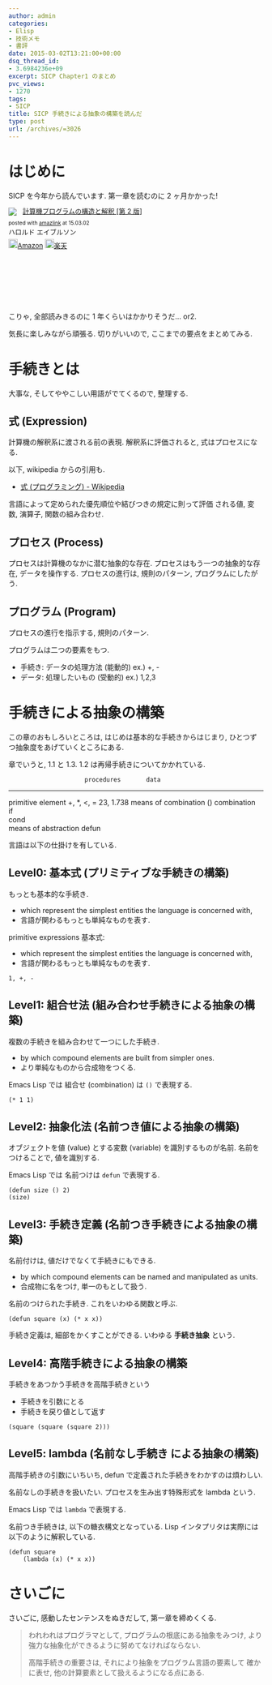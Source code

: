 ```yaml
---
author: admin
categories:
- Elisp
- 技術メモ
- 書評
date: 2015-03-02T13:21:00+00:00
dsq_thread_id:
- 3.6984236e+09
excerpt: SICP Chapter1 のまとめ
pvc_views:
- 1270
tags:
- SICP
title: SICP 手続きによる抽象の構築を読んだ
type: post
url: /archives/=3026
---
```


はじめに
========

SICP を今年から読んでいます. 第一章を読むのに 2 ヶ月かかった!

<div class='amazlink-box' style='text-align:left;padding-bottom:20px;font-size:small;/zoom: 1;overflow: hidden;'><div class='amazlink-list' style='clear: both;'><div class='amazlink-image' style='float:left;margin:0px 12px 1px 0px;'><a href='https://www.amazon.co.jp/%E8%A8%88%E7%AE%97%E6%A9%9F%E3%83%97%E3%83%AD%E3%82%B0%E3%83%A9%E3%83%A0%E3%81%AE%E6%A7%8B%E9%80%A0%E3%81%A8%E8%A7%A3%E9%87%88-%E7%AC%AC2%E7%89%88-%E3%83%8F%E3%83%AD%E3%83%AB%E3%83%89-%E3%82%A8%E3%82%A4%E3%83%96%E3%83%AB%E3%82%BD%E3%83%B3/dp/4798135984%3FSubscriptionId%3DAKIAJDINZW45GEGLXQQQ%26tag%3Dsleephacker-22%26linkCode%3Dxm2%26camp%3D2025%26creative%3D165953%26creativeASIN%3D4798135984' target='_blank' rel='nofollow'><img src='https://ecx.images-amazon.com/images/I/511qf4jdYjL._SL160_.jpg' style='border: none;' /></a></div><div class='amazlink-info' style='height:160; margin-bottom: 10px'><div class='amazlink-name' style='margin-bottom:10px;line-height:120%'><a href='https://www.amazon.co.jp/%E8%A8%88%E7%AE%97%E6%A9%9F%E3%83%97%E3%83%AD%E3%82%B0%E3%83%A9%E3%83%A0%E3%81%AE%E6%A7%8B%E9%80%A0%E3%81%A8%E8%A7%A3%E9%87%88-%E7%AC%AC2%E7%89%88-%E3%83%8F%E3%83%AD%E3%83%AB%E3%83%89-%E3%82%A8%E3%82%A4%E3%83%96%E3%83%AB%E3%82%BD%E3%83%B3/dp/4798135984%3FSubscriptionId%3DAKIAJDINZW45GEGLXQQQ%26tag%3Dsleephacker-22%26linkCode%3Dxm2%26camp%3D2025%26creative%3D165953%26creativeASIN%3D4798135984' rel='nofollow' target='_blank'>計算機プログラムの構造と解釈 [第 2 版]</a></div><div class='amazlink-powered' style='font-size:80%;margin-top:5px;line-height:120%'>posted with <a href='https://amazlink.keizoku.com/' title='アマゾンアフィリエイトリンク作成ツール' target='_blank'>amazlink</a> at 15.03.02</div><div class='amazlink-detail'>ハロルド エイブルソン<br /></div><div class='amazlink-sub-info' style='float: left;'><div class='amazlink-link' style='margin-top: 5px'><img src='https://amazlink.fuyu.gs/icon_amazon.png' width='18'><a href='https://www.amazon.co.jp/%E8%A8%88%E7%AE%97%E6%A9%9F%E3%83%97%E3%83%AD%E3%82%B0%E3%83%A9%E3%83%A0%E3%81%AE%E6%A7%8B%E9%80%A0%E3%81%A8%E8%A7%A3%E9%87%88-%E7%AC%AC2%E7%89%88-%E3%83%8F%E3%83%AD%E3%83%AB%E3%83%89-%E3%82%A8%E3%82%A4%E3%83%96%E3%83%AB%E3%82%BD%E3%83%B3/dp/4798135984%3FSubscriptionId%3DAKIAJDINZW45GEGLXQQQ%26tag%3Dsleephacker-22%26linkCode%3Dxm2%26camp%3D2025%26creative%3D165953%26creativeASIN%3D4798135984' rel='nofollow' target='_blank'>Amazon</a> <img src='https://amazlink.fuyu.gs/icon_rakuten.gif' width='18'><a href='https://hb.afl.rakuten.co.jp/hgc/g00q0724.n763w947.g00q0724.n763x2b4/?pc=http%3A%2F%2Fbooks.rakuten.co.jp%2Frb%2F12780410%2F&m=http%3A%2F%2Fm.rakuten.co.jp%2Frms%2Fmsv%2FItem%3Fn%3D12780410%26surl%3Dbook' rel='nofollow' target='_blank'>楽天</a></div></div></div></div></div>

こりゃ, 全部読みきるのに 1 年くらいはかかりそうだ... or2.

気長に楽しみながら頑張る. 切りがいいので, ここまでの要点をまとめてみる.

手続きとは
==========

大事な, そしてややこしい用語がでてくるので, 整理する.

式 (Expression)
---------------

計算機の解釈系に渡される前の表現. 解釈系に評価されると,
式はプロセスになる.

以下, wikipedia からの引用も.

-   [式 (プログラミング) -
    Wikipedia](https://ja.wikipedia.org/wiki/%E5%BC%8F_(%E3%83%97%E3%83%AD%E3%82%B0%E3%83%A9%E3%83%9F%E3%83%B3%E3%82%B0))

言語によって定められた優先順位や結びつきの規定に則って評価 される値,
変数, 演算子, 関数の組み合わせ.

プロセス (Process)
------------------

プロセスは計算機のなかに潜む抽象的な存在.
プロセスはもう一つの抽象的な存在, データを操作する. プロセスの進行は,
規則のパターン, プログラムにしたがう.

プログラム (Program)
--------------------

プロセスの進行を指示する, 規則のパターン.

プログラムは二つの要素をもつ.

-   手続き: データの処理方法 (能動的) ex.) +, -
-   データ: 処理したいもの (受動的) ex.) 1,2,3

手続きによる抽象の構築
======================

この章のおもしろいところは, はじめは基本的な手続きからはじまり,
ひとつずつ抽象度をあげていくところにある.

章でいうと, 1.1 と 1.3. 1.2 は再帰手続きについてかかれている.

                         procedures       data
  ---------------------- ---------------- -----------
  primitive element      +, \*, &lt;, =   23, 1.738
  means of combination   () combination   
                         if               
                         cond             
  means of abstraction   defun            

言語は以下の仕掛けを有している.

Level0: 基本式 (プリミティブな手続きの構築)
-------------------------------------------

もっとも基本的な手続き.

-   which represent the simplest entities the language is concerned
    with,
-   言語が関わるもっとも単純なものを表す.

primitive expressions 基本式:

-   which represent the simplest entities the language is concerned
    with,
-   言語が関わるもっとも単純なものを表す.

``` {.commonlisp}
1, +, -
```

Level1: 組合せ法 (組み合わせ手続きによる抽象の構築)
---------------------------------------------------

複数の手続きを組み合わせて一つにした手続き.

-   by which compound elements are built from simpler ones.
-   より単純なものから合成物をつくる.

Emacs Lisp では 組合せ (combination) は `()` で表現する.

``` {.commonlisp}
(* 1 1)
```

Level2: 抽象化法 (名前つき値による抽象の構築)
---------------------------------------------

オブジェクトを値 (value) とする変数 (variable) を識別するものが名前.
名前をつけることで, 値を識別する.

Emacs Lisp では 名前つけは `defun` で表現する.

``` {.commonlisp}
(defun size () 2)
(size)
```

Level3: 手続き定義 (名前つき手続きによる抽象の構築)
---------------------------------------------------

名前付けは, 値だけでなくて手続きにもできる.

-   by which compound elements can be named and manipulated as units.
-   合成物に名をつけ, 単一のもとして扱う.

名前のつけられた手続き. これをいわゆる関数と呼ぶ.

``` {.commonlisp}
(defun square (x) (* x x))
```

手続き定義は, 細部をかくすことができる. いわゆる **手続き抽象** という.

Level4: 高階手続きによる抽象の構築
----------------------------------

手続きをあつかう手続きを高階手続きという

-   手続きを引数にとる
-   手続きを戻り値として返す

``` {.commonlisp}
(square (square (square 2)))
```

Level5: lambda (名前なし手続き による抽象の構築)
------------------------------------------------

高階手続きの引数にいちいち, defun
で定義された手続きをわかすのは煩わしい.

名前なしの手続きを扱いたい. プロセスを生み出す特殊形式を lambda という.

Emacs Lisp では `lambda` で表現する.

名前つき手続きは, 以下の糖衣構文となっている. Lisp
インタプリタは実際には以下のように解釈している.

``` {.commonlisp}
(defun square
    (lambda (x) (* x x))
```

さいごに
========

さいごに, 感動したセンテンスをぬきだして, 第一章を締めくくる.

> われわれはプログラマとして, プログラムの根底にある抽象をみつけ,
> より強力な抽象化ができるように努めてなければならない.
>
> 高階手続きの重要さは, それにより抽象をプログラム言語の要素して
> 確かに表せ, 他の計算要素として扱えるようになる点にある.
